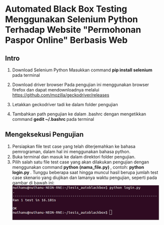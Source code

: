 # Automated Black Box Testing Menggunakan Selenium Python Terhadap Website "Permohonan Paspor Online" Berbasis Web

## Intro

1. Download Selenium Python
Masukkan command <strong> pip install selenium </strong> pada terminal

2. Download driver browser
Pada pengujian ini menggunakan browser firefox dan dapat mendownloadnya melalui https://github.com/mozilla/geckodriver/releases

3. Letakkan geckodriver tadi ke dalam folder pengujian
4. Tambahkan path pengujian ke dalam .bashrc dengan mengetikkan command <strong> gedit ~/.bashrc </strong> pada terminal 

## Mengeksekusi Pengujian

1. Persiapkan file test case yang telah diterjemahkan ke bahasa pemrograman, dalam hal ini menggunakan bahasa python.
2. Buka terminal dan masuk ke dalam direktori folder pengujian.
3. Pilih salah satu file test case yang akan dilakukan pengujian dengan menggunakan command <strong> python (nama_file.py) </strong>, contoh: <strong> python login.py </strong>. Tunggu beberapa saat hingga muncul hasil berupa jumlah test case skenario yang diujikan dan lamanya waktu pengujian, seperti pada gambar di bawah ini:
![](image/4-3.png)

